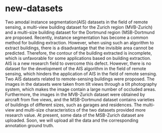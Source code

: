 # new-datasets
  Two amodal instance segmentation(AIS) datasets in the field of remote sensing, a multi-view building dataset for the Zurich region (MVB-Zurich) and a multi-size building dataset for the Dortmund region (MSB-Dortmund are proposed. Recently, instance segmentation has become a common method for building extraction. However, when using such an algorithm to extract buildings, there is a disadvantage that the invisible area cannot be predicted. Therefore, the contour of the building extracted is incomplete, which is unfavorable for some applications based on building extraction. AIS is a new research field to overcome this defect. However, there is no dataset for the development of the AIS algorithm in the field of remote sensing, which hinders the application of AIS in the field of remote sensing. Two AIS datasets related to remote-sensing buildings were proposed. The images in the datasets were taken from tilt views through a tilt photography system, which makes the image contain a large number of occluded areas. Furthermore, the images in the MVB-Zurich dataset were obtained by aircraft from five views, and the MSB-Dortmund dataset contains varieties of buildings of different sizes, such as garages and residences. The multi-view and multi-size characteristics of the two datasets provided more research value. 
  At present, some data of the MSB-Zurich dataset are uploaded. Soon, we will upload all the data and the corresponding annotation ground truth.
